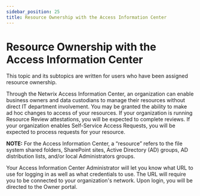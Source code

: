 ```yaml
---
sidebar_position: 25
title: Resource Ownership with the Access Information Center
---
```


# Resource Ownership with the Access Information Center

This topic and its subtopics are written for users who have been assigned resource ownership.

Through the Netwrix Access Information Center, an organization can enable business owners and data custodians to manage their resources without direct IT department involvement. You may be granted the ability to make ad hoc changes to access of your resources. If your organization is running Resource Review attestations, you will be expected to complete reviews. If your organization enables Self-Service Access Requests, you will be expected to process requests for your resource.

**NOTE:** For the Access Information Center, a “resource” refers to the file system shared folders, SharePoint sites, Active Directory (AD) groups, AD distribution lists, and/or local Administrators groups.

Your Access Information Center Administrator will let you know what URL to use for logging in as well as what credentials to use. The URL will require you to be connected to your organization's network. Upon login, you will be directed to the Owner portal.